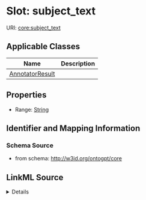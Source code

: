 # Slot: subject_text

URI: [core:subject_text](http://w3id.org/ontogpt/core/subject_text)



<!-- no inheritance hierarchy -->




## Applicable Classes

| Name | Description |
| --- | --- |
[AnnotatorResult](AnnotatorResult.md) | 






## Properties

* Range: [String](String.md)







## Identifier and Mapping Information







### Schema Source


* from schema: http://w3id.org/ontogpt/core




## LinkML Source

<details>
```yaml
name: subject_text
from_schema: http://w3id.org/ontogpt/core
rank: 1000
alias: subject_text
owner: AnnotatorResult
domain_of:
- AnnotatorResult
range: string

```
</details>
